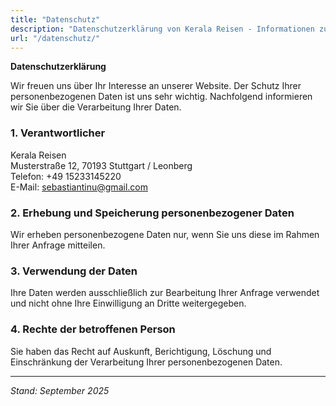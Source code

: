 ```yaml
---
title: "Datenschutz"
description: "Datenschutzerklärung von Kerala Reisen - Informationen zum Umgang mit personenbezogenen Daten bei Reiseberatung und Buchungen."
url: "/datenschutz/"
---
```


**Datenschutzerklärung**

Wir freuen uns über Ihr Interesse an unserer Website. Der Schutz Ihrer personenbezogenen Daten ist uns sehr wichtig. Nachfolgend informieren wir Sie über die Verarbeitung Ihrer Daten.

### 1. Verantwortlicher  
Kerala Reisen  
Musterstraße 12, 70193 Stuttgart / Leonberg  
Telefon: +49 15233145220  
E-Mail: sebastiantinu@gmail.com  

### 2. Erhebung und Speicherung personenbezogener Daten  
Wir erheben personenbezogene Daten nur, wenn Sie uns diese im Rahmen Ihrer Anfrage mitteilen.

### 3. Verwendung der Daten  
Ihre Daten werden ausschließlich zur Bearbeitung Ihrer Anfrage verwendet und nicht ohne Ihre Einwilligung an Dritte weitergegeben.

### 4. Rechte der betroffenen Person  
Sie haben das Recht auf Auskunft, Berichtigung, Löschung und Einschränkung der Verarbeitung Ihrer personenbezogenen Daten.

---

*Stand: September 2025*
